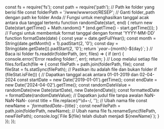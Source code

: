 const fs = require('fs'); const path = require('path'); // Path ke folder yang berisi file const folderPath = '/www/wwwroot/RESEP'; // Ganti folder\_path dengan path ke folder Anda // Fungsi untuk menghasilkan tanggal acak antara dua tanggal tertentu function randomDate(start, end) { return new Date(start.getTime() + Math.random() \* (end.getTime() - start.getTime())); } // Fungsi untuk membentuk format tanggal dengan format 'YYYY-MM-DD' function formatDate(date) { const year = date.getFullYear(); const month = String(date.getMonth() + 1).padStart(2, '0'); const day = String(date.getDate()).padStart(2, '0'); return \`${year}-${month}-${day}\`; } // Baca isi folder fs.readdir(folderPath, (err, files) => { if (err) { console.error('Error reading folder:', err); return; } // Loop melalui setiap file files.forEach(file => { const filePath = path.join(folderPath, file); const fileStat = fs.statSync(filePath); // Pastikan itu adalah file dan bukan folder if (fileStat.isFile()) { // Dapatkan tanggal acak antara 01-01-2019 dan 02-04-2024 const startDate = new Date('2019-01-01').getTime(); const endDate = new Date('2024-04-02').getTime(); const randomDateValue = randomDate(new Date(startDate), new Date(endDate)); const formattedDate = formatDate(randomDateValue); // Dapatkan judul file tanpa awalan NaN-NaN-NaN- const title = file.replace(/^\\d+-/, ''); // Ubah nama file const newName = \`${formattedDate}-${title}\`; const newFilePath = path.join(folderPath, newName); // Ubah nama file fs.renameSync(filePath, newFilePath); console.log(\`File ${file} telah diubah menjadi ${newName}\`); } }); });